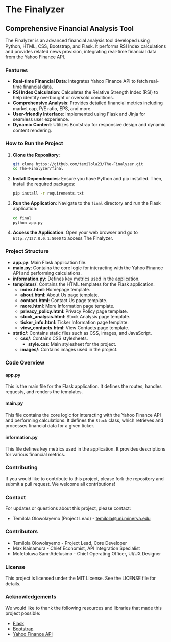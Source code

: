 
# The Finalyzer

## Comprehensive Financial Analysis Tool

The Finalyzer is an advanced financial analysis tool developed using Python, HTML, CSS, Bootstrap, and Flask. It performs RSI Index calculations and provides related news provision, integrating real-time financial data from the Yahoo Finance API.

### Features
- **Real-time Financial Data**: Integrates Yahoo Finance API to fetch real-time financial data.
- **RSI Index Calculation**: Calculates the Relative Strength Index (RSI) to help identify overbought or oversold conditions.
- **Comprehensive Analysis**: Provides detailed financial metrics including market cap, P/E ratio, EPS, and more.
- **User-friendly Interface**: Implemented using Flask and Jinja for seamless user experience.
- **Dynamic Content**: Utilizes Bootstrap for responsive design and dynamic content rendering.

### How to Run the Project
1. **Clone the Repository**:
   ```bash
   git clone https://github.com/temilola23/The-Finalyzer.git
   cd The-Finalyzer/final
   ```

2. **Install Dependencies**:
   Ensure you have Python and pip installed. Then, install the required packages:
   ```bash
   pip install -r requirements.txt
   ```

3. **Run the Application**:
   Navigate to the `final` directory and run the Flask application:
   ```bash
   cd final
   python app.py
   ```

4. **Access the Application**:
   Open your web browser and go to `http://127.0.0.1:5000` to access The Finalyzer.

### Project Structure
- **app.py**: Main Flask application file.
- **main.py**: Contains the core logic for interacting with the Yahoo Finance API and performing calculations.
- **information.py**: Defines key metrics used in the application.
- **templates/**: Contains the HTML templates for the Flask application.
  - **index.html**: Homepage template.
  - **about.html**: About Us page template.
  - **contact.html**: Contact Us page template.
  - **more.html**: More Information page template.
  - **privacy_policy.html**: Privacy Policy page template.
  - **stock_analysis.html**: Stock Analysis page template.
  - **ticker_info.html**: Ticker Information page template.
  - **view_contacts.html**: View Contacts page template.
- **static/**: Contains static files such as CSS, images, and JavaScript.
  - **css/**: Contains CSS stylesheets.
    - **style.css**: Main stylesheet for the project.
  - **images/**: Contains images used in the project.

### Code Overview

#### app.py
This is the main file for the Flask application. It defines the routes, handles requests, and renders the templates.

#### main.py
This file contains the core logic for interacting with the Yahoo Finance API and performing calculations. It defines the `Stock` class, which retrieves and processes financial data for a given ticker.

#### information.py
This file defines key metrics used in the application. It provides descriptions for various financial metrics.

### Contributing
If you would like to contribute to this project, please fork the repository and submit a pull request. We welcome all contributions!

### Contact
For updates or questions about this project, please contact:
- Temilola Olowolayemo (Project Lead) - temilola@uni.minerva.edu

### Contributors
- Temilola Olowolayemo - Project Lead, Core Developer
- Max Kainamura - Chief Economist, API Integration Specialist
- Mofetoluwa Sam-Adelusimo - Chief Operating Officer, UI/UX Designer

### License
This project is licensed under the MIT License. See the LICENSE file for details.

### Acknowledgements
We would like to thank the following resources and libraries that made this project possible:
- [Flask](https://flask.palletsprojects.com/)
- [Bootstrap](https://getbootstrap.com/)
- [Yahoo Finance API](https://www.yahoofinanceapi.com/)